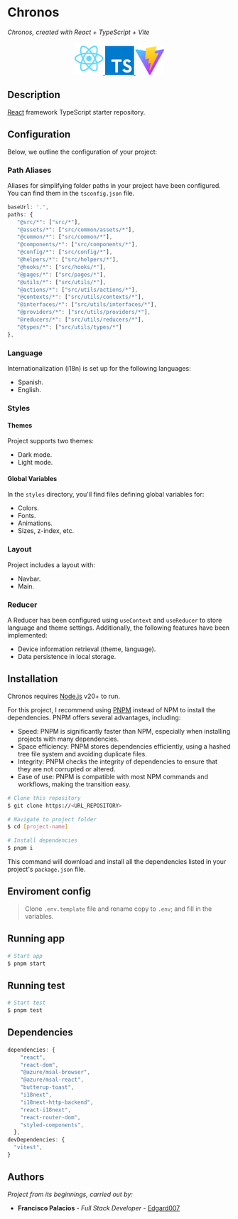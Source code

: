 # Chronos

_Chronos, created with React + TypeScript + Vite_

<p align="center">
  <a href="https://reactjs.org" target="_blank">
    <img src="public/react.svg" width="65" alt="React logo" />
  </a>
   <a href="https://reactjs.org" target="_blank">
    <img src="public/typescript.svg" width="65" alt="Typescript logo" />
  </a>
  <a href="https://vitejs.dev" target="_blank">
    <img src="public/vite.svg" width="65" alt="Vite logo" />
  </a>
</p>

## Description

[React](https://github.com/facebook/react) framework TypeScript starter repository.

## Configuration

Below, we outline the configuration of your project:

### Path Aliases

Aliases for simplifying folder paths in your project have been configured. You can find them in the `tsconfig.json` file.

```js
baseUrl: '.',
paths: {
   "@src/*": ["src/*"],
   "@assets/*": ["src/common/assets/*"],
   "@common/*": ["src/common/*"],
   "@components/*": ["src/components/*"],
   "@config/*": ["src/config/*"],
   "@helpers/*": ["src/helpers/*"],
   "@hooks/*": ["src/hooks/*"],
   "@pages/*": ["src/pages/*"],
   "@utils/*": ["src/utils/*"],
   "@actions/*": ["src/utils/actions/*"],
   "@contexts/*": ["src/utils/contexts/*"],
   "@interfaces/*": ["src/utils/interfaces/*"],
   "@providers/*": ["src/utils/providers/*"],
   "@reducers/*": ["src/utils/reducers/*"],
   "@types/*": ["src/utils/types/*"]
},
```

### Language

Internationalization (i18n) is set up for the following languages:

- Spanish.
- English.

### Styles

#### Themes

Project supports two themes:

- Dark mode.
- Light mode.

#### Global Variables

In the `styles` directory, you'll find files defining global variables for:

- Colors.
- Fonts.
- Animations.
- Sizes, z-index, etc.

### Layout

Project includes a layout with:

- Navbar.
- Main.

### Reducer

A Reducer has been configured using `useContext` and `useReducer` to store language and theme settings. Additionally, the following features have been implemented:

- Device information retrieval (theme, language).
- Data persistence in local storage.

## Installation

Chronos requires [Node.js](https://nodejs.org/) v20+ to run.

For this project, I recommend using [PNPM](https://pnpm.io/installation) instead of NPM to install the dependencies. PNPM offers several advantages, including:

- Speed: PNPM is significantly faster than NPM, especially when installing projects with many dependencies.
- Space efficiency: PNPM stores dependencies efficiently, using a hashed tree file system and avoiding duplicate files.
- Integrity: PNPM checks the integrity of dependencies to ensure that they are not corrupted or altered.
- Ease of use: PNPM is compatible with most NPM commands and workflows, making the transition easy.

```sh
# Clone this repository
$ git clone https://<URL_REPOSITORY>
```

```sh
# Navigate to project folder
$ cd [project-name]
```

```sh
# Install dependencies
$ pnpm i
```

This command will download and install all the dependencies listed in your project's `package.json` file.

## Enviroment config

> Clone `.env.template` file and rename copy to `.env`; and fill in the variables.

## Running app

```sh
# Start app
$ pnpm start
```

## Running test

```sh
# Start test
$ pnpm test
```

## Dependencies

```js
dependencies: {
    "react",
    "react-dom",
    "@azure/msal-browser",
    "@azure/msal-react",
    "butterup-toast",
    "i18next",
    "i18next-http-backend",
    "react-i18next",
    "react-router-dom",
    "styled-components",
  },
devDependencies: {
  "vitest",
}
```

## Authors

_Project from its beginnings, carried out by:_

- **Francisco Palacios** - _Full Stack Developer_ - [Edgard007](https://github.com/Edgard007)
